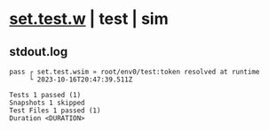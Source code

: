 # [set.test.w](../../../../../../examples/tests/sdk_tests/state/set.test.w) | test | sim

## stdout.log
```log
pass ┌ set.test.wsim » root/env0/test:token resolved at runtime
     └ 2023-10-16T20:47:39.511Z

Tests 1 passed (1)
Snapshots 1 skipped
Test Files 1 passed (1)
Duration <DURATION>
```

